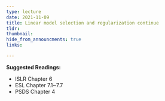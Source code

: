 ```yaml
---
type: lecture
date: 2021-11-09
title: Linear model selection and regularization continue
tldr: 
thumbnail: 
hide_from_announcments: true
links: 

---
```

**Suggested Readings:**
- ISLR Chapter 6
- ESL Chapter 7.1~7.7
- PSDS Chapter 4


